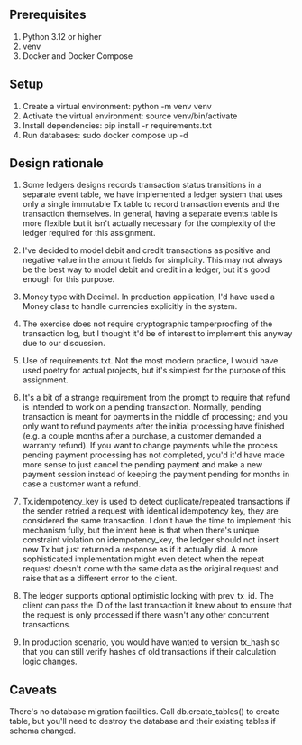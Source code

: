 ## Prerequisites

1. Python 3.12 or higher
2. venv
3. Docker and Docker Compose


## Setup

1. Create a virtual environment: python -m venv venv
2. Activate the virtual environment: source venv/bin/activate
3. Install dependencies: pip install -r requirements.txt
4. Run databases: sudo docker compose up -d


## Design rationale

1. Some ledgers designs records transaction status transitions in a separate
   event table, we have implemented a ledger system that uses only a single
   immutable Tx table to record transaction events and the transaction
   themselves. In general, having a separate events table is more flexible but 
   it isn't actually necessary for the complexity of the ledger required for
   this assignment.

2. I've decided to model debit and credit transactions as positive and negative
   value in the amount fields for simplicity. This may not always be the best
   way to model debit and credit in a ledger, but it's good enough for this
   purpose.

3. Money type with Decimal. In production application, I'd have used a Money
   class to handle currencies explicitly in the system.

4. The exercise does not require cryptographic tamperproofing of the
   transaction log, but I thought it'd be of interest to implement this anyway
   due to our discussion.

5. Use of requirements.txt. Not the most modern practice, I would have used
   poetry for actual projects, but it's simplest for the purpose of this
   assignment.

6. It's a bit of a strange requirement from the prompt to require that refund
   is intended to work on a pending transaction. Normally, pending transaction
   is meant for payments in the middle of processing; and you only want to
   refund payments after the initial processing have finished (e.g. a couple
   months after a purchase, a customer demanded a warranty refund). If you want
   to change payments while the process pending payment processing has not
   completed, you'd it'd have made more sense to just cancel the pending
   payment and make a new payment session instead of keeping the payment
   pending for months in case a customer want a refund.

6. Tx.idempotency_key is used to detect duplicate/repeated transactions if the
   sender retried a request with identical idempotency key, they are considered
   the same transaction. I don't have the time to implement this mechanism
   fully, but the intent here is that when there's unique constraint violation
   on idempotency_key, the ledger should not insert new Tx but just returned a
   response as if it actually did. A more sophisticated implementation might
   even detect when the repeat request doesn't come with the same data as the
   original request and raise that as a different error to the client.

7. The ledger supports optional optimistic locking with prev_tx_id. The client
   can pass the ID of the last transaction it knew about to ensure that the
   request is only processed if there wasn't any other concurrent transactions.

8. In production scenario, you would have wanted to version tx_hash so that you
   can still verify hashes of old transactions if their calculation logic
   changes.


## Caveats

There's no database migration facilities. Call db.create_tables() to create
table, but you'll need to destroy the database and their existing tables if
schema changed.
